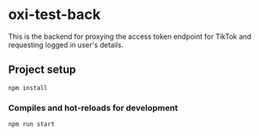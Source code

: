 # oxi-test-back
This is the backend for proxying the access token endpoint for TikTok and requesting logged in user's details. 

## Project setup

```
npm install
```

### Compiles and hot-reloads for development

```
npm run start
```